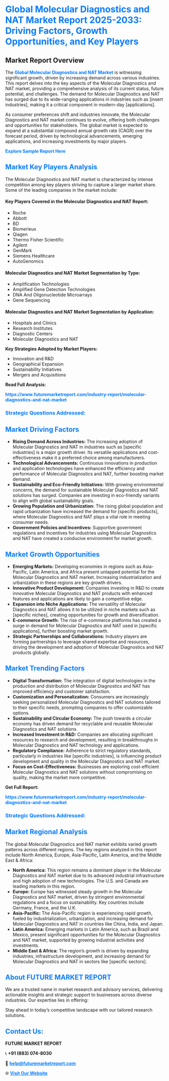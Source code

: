 <h1 style="color: #007BFF;">Global Molecular Diagnostics and NAT Market Report 2025-2033: Driving Factors, Growth Opportunities, and Key Players</h1>

<section id="overview">
<h2>Market Report Overview</h2>
<p>The <a href="https://www.futuremarketreport.com/industry-report/molecular-diagnostics-and-nat-market" style="color: #007BFF; text-decoration: none;"><strong>Global Molecular Diagnostics and NAT Market</strong></a> is witnessing significant growth, driven by increasing demand across various industries. This report delves into the key aspects of the Molecular Diagnostics and NAT market, providing a comprehensive analysis of its current status, future potential, and challenges. The demand for Molecular Diagnostics and NAT has surged due to its wide-ranging applications in industries such as [insert industries], making it a critical component in modern-day [applications].</p>
<p>As consumer preferences shift and industries innovate, the Molecular Diagnostics and NAT market continues to evolve, offering both challenges and opportunities for stakeholders. The global market is expected to expand at a substantial compound annual growth rate (CAGR) over the forecast period, driven by technological advancements, emerging applications, and increasing investments by major players.</p>
</section>

<section id="overview">
<p><a href="https://www.futuremarketreport.com/request-sample/reportId=113437" style="color: #007BFF; text-decoration: none;"><strong>Explore Sample Report Here</strong></a></p>
</section>

<section id="key-players">
<h2 style="color: #007BFF;">Market Key Players Analysis</h2>
<p>The Molecular Diagnostics and NAT market is characterized by intense competition among key players striving to capture a larger market share. Some of the leading companies in the market include:</p>
<h4>Key Players Covered in the Molecular Diagnostics and NAT Report:</h4>
<ul><li>Roche</li><li>Abbott</li><li>BD</li><li>Biomerieux</li><li>Qiagen</li><li>Thermo Fisher Scientific</li><li>Agilent</li><li>GenMark</li><li>Siemens Healthcare</li><li>AutoGenomics</li></ul>
<h4>Molecular Diagnostics and NAT Market Segmentation by Type:</h4>
<ul><li>Amplification Technologies</li><li>Amplified Gene Detection Technologies</li><li>DNA And Oligonucleotide Microarrays</li><li>Gene Sequencing</li></ul>

<h4>Molecular Diagnostics and NAT Market Segmentation by Application:</h4>
<ul><li>Hospitals and Clinics</li><li>Research Institutes</li><li>Diagnostic Centers</li><li>Molecular Diagnostics and NAT</li></ul>
<p><strong>Key Strategies Adopted by Market Players:</strong></p>
<ul>
<li>Innovation and R&D</li>
<li>Geographical Expansion</li>
<li>Sustainability Initiatives</li>
<li>Mergers and Acquisitions</li>
</ul>
</section>

<section>
<p><strong>Read Full Analysis: </strong></p><a href="https://www.futuremarketreport.com/industry-report/molecular-diagnostics-and-nat-market" style="color: #007BFF; text-decoration: none;"><strong>https://www.futuremarketreport.com/industry-report/molecular-diagnostics-and-nat-market</strong></a>
<h3 style="color: #007BFF;">Strategic Questions Addressed:</h3>
</section>

<section id="driving-factors">
<h2 style="color: #007BFF;">Market Driving Factors</h2>
<ul>
<li><strong>Rising Demand Across Industries:</strong> The increasing adoption of Molecular Diagnostics and NAT in industries such as [specific industries] is a major growth driver. Its versatile applications and cost-effectiveness make it a preferred choice among manufacturers.</li>
<li><strong>Technological Advancements:</strong> Continuous innovations in production and application technologies have enhanced the efficiency and performance of Molecular Diagnostics and NAT, further boosting market demand.</li>
<li><strong>Sustainability and Eco-Friendly Initiatives:</strong> With growing environmental concerns, the demand for sustainable Molecular Diagnostics and NAT solutions has surged. Companies are investing in eco-friendly variants to align with global sustainability goals.</li>
<li><strong>Growing Population and Urbanization:</strong> The rising global population and rapid urbanization have increased the demand for [specific products], where Molecular Diagnostics and NAT plays a vital role in meeting consumer needs.</li>
<li><strong>Government Policies and Incentives:</strong> Supportive government regulations and incentives for industries using Molecular Diagnostics and NAT have created a conducive environment for market growth.</li>
</ul>
</section>

<section id="growth-opportunities">
<h2 style="color: #007BFF;">Market Growth Opportunities</h2>
<ul>
<li><strong>Emerging Markets:</strong> Developing economies in regions such as Asia-Pacific, Latin America, and Africa present untapped potential for the Molecular Diagnostics and NAT market. Increasing industrialization and urbanization in these regions are key growth drivers.</li>
<li><strong>Innovative Product Development:</strong> Companies investing in R&D to create innovative Molecular Diagnostics and NAT products with enhanced features and applications are likely to gain a competitive edge.</li>
<li><strong>Expansion into Niche Applications:</strong> The versatility of Molecular Diagnostics and NAT allows it to be utilized in niche markets such as [specific niches], creating opportunities for growth and diversification.</li>
<li><strong>E-commerce Growth:</strong> The rise of e-commerce platforms has created a surge in demand for Molecular Diagnostics and NAT used in [specific applications], further boosting market growth.</li>
<li><strong>Strategic Partnerships and Collaborations:</strong> Industry players are forming partnerships to leverage shared expertise and resources, driving the development and adoption of Molecular Diagnostics and NAT products globally.</li>
</ul>
</section>

<section id="trending-factors">
<h2 style="color: #007BFF;">Market Trending Factors</h2>
<ul>
<li><strong>Digital Transformation:</strong> The integration of digital technologies in the production and distribution of Molecular Diagnostics and NAT has improved efficiency and customer satisfaction.</li>
<li><strong>Customization and Personalization:</strong> Consumers are increasingly seeking personalized Molecular Diagnostics and NAT solutions tailored to their specific needs, prompting companies to offer customizable options.</li>
<li><strong>Sustainability and Circular Economy:</strong> The push towards a circular economy has driven demand for recyclable and reusable Molecular Diagnostics and NAT solutions.</li>
<li><strong>Increased Investment in R&D:</strong> Companies are allocating significant resources to research and development, resulting in breakthroughs in Molecular Diagnostics and NAT technology and applications.</li>
<li><strong>Regulatory Compliance:</strong> Adherence to strict regulatory standards, particularly in industries like [specific industries], is influencing product development and quality in the Molecular Diagnostics and NAT market.</li>
<li><strong>Focus on Cost-Effectiveness:</strong> Businesses are exploring cost-efficient Molecular Diagnostics and NAT solutions without compromising on quality, making the market more competitive.</li>
</ul>
</section>

<section>
<p><strong>Get Full Report: </strong></p><a href="https://www.futuremarketreport.com/industry-report/molecular-diagnostics-and-nat-market" style="color: #007BFF; text-decoration: none;"><strong>https://www.futuremarketreport.com/industry-report/molecular-diagnostics-and-nat-market</strong></a>
<h3 style="color: #007BFF;">Strategic Questions Addressed:</h3>
</section>


<section id="regional-analysis">
<h2 style="color: #007BFF;">Market Regional Analysis</h2>
<p>The global Molecular Diagnostics and NAT market exhibits varied growth patterns across different regions. The key regions analyzed in this report include North America, Europe, Asia-Pacific, Latin America, and the Middle East & Africa:</p>
<ul>
<li><strong>North America:</strong> This region remains a dominant player in the Molecular Diagnostics and NAT market due to its advanced industrial infrastructure and high adoption of new technologies. The U.S. and Canada are leading markets in this region.</li>
<li><strong>Europe:</strong> Europe has witnessed steady growth in the Molecular Diagnostics and NAT market, driven by stringent environmental regulations and a focus on sustainability. Key countries include Germany, France, and the U.K.</li>
<li><strong>Asia-Pacific:</strong> The Asia-Pacific region is experiencing rapid growth, fueled by industrialization, urbanization, and increasing demand for Molecular Diagnostics and NAT in countries like China, India, and Japan.</li>
<li><strong>Latin America:</strong> Emerging markets in Latin America, such as Brazil and Mexico, present significant opportunities for the Molecular Diagnostics and NAT market, supported by growing industrial activities and investments.</li>
<li><strong>Middle East & Africa:</strong> The region’s growth is driven by expanding industries, infrastructure development, and increasing demand for Molecular Diagnostics and NAT in sectors like [specific sectors].</li>
</ul>
</section>

<footer>
<h2 style="color: #007BFF;">About FUTURE MARKET REPORT</h2>
<p>We are a trusted name in market research and advisory services, delivering actionable insights and strategic support to businesses across diverse industries. Our expertise lies in offering:</p>

<p>Stay ahead in today’s competitive landscape with our tailored research solutions.</p>

<h2 style="color: #007BFF;">Contact Us:</h2>
<p><strong>FUTURE MARKET REPORT</strong></p>
<p>📞 <strong>+91 (883) 074-8030</strong></p>
<p>📧 <strong><a href="mailto:help@futuremarketreport.com" style="color: #007BFF;">help@futuremarketreport.com</a></strong></p>
<p>🌐 <strong><a href="https://www.futuremarketreport.com/" style="color: #007BFF;">Visit Our Website</a></strong></p>
</footer>
